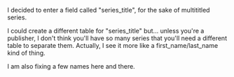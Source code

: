 I decided to enter a field called "series_title", for the sake of multititled series.

I could create a different table for "series_title" but... unless you're a publisher, I don't think you'll have so many series that you'll need a different table to separate them. Actually, I see it more like a first_name/last_name kind of thing.

I am also fixing a few names here and there.




